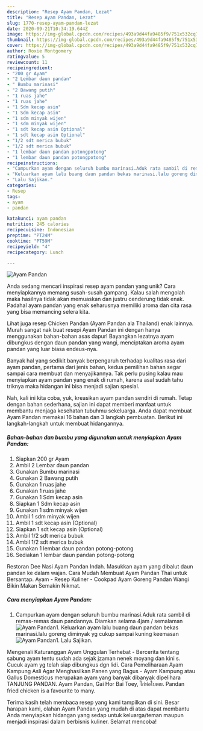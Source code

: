 ```yaml
---
description: "Resep Ayam Pandan, Lezat"
title: "Resep Ayam Pandan, Lezat"
slug: 1770-resep-ayam-pandan-lezat
date: 2020-09-21T10:34:19.644Z
image: https://img-global.cpcdn.com/recipes/493a9d44fa9485f9/751x532cq70/ayam-pandan-foto-resep-utama.jpg
thumbnail: https://img-global.cpcdn.com/recipes/493a9d44fa9485f9/751x532cq70/ayam-pandan-foto-resep-utama.jpg
cover: https://img-global.cpcdn.com/recipes/493a9d44fa9485f9/751x532cq70/ayam-pandan-foto-resep-utama.jpg
author: Roxie Montgomery
ratingvalue: 5
reviewcount: 11
recipeingredient:
- "200 gr Ayam"
- "2 Lembar daun pandan"
- " Bumbu marinasi"
- "2 Bawang putih"
- "1 ruas jahe"
- "1 ruas jahe"
- "1 Sdm kecap asin"
- "1 Sdm kecap asin"
- "1 sdm minyak wijen"
- "1 sdm minyak wijen"
- "1 sdt kecap asin Optional"
- "1 sdt kecap asin Optional"
- "1/2 sdt merica bubuk"
- "1/2 sdt merica bubuk"
- "1 lembar daun pandan potongpotong"
- "1 lembar daun pandan potongpotong"
recipeinstructions:
- "Campurkan ayam dengan seluruh bumbu marinasi.Aduk rata sambil di remas-remas daun pandannya. Diamkan selama 4jam / semalaman"
- "Keluarkan ayam lalu buang daun pandan bekas marinasi.lalu goreng diminyak yg cukup sampai kuning keemasan"
- "Lalu Sajikan."
categories:
- Resep
tags:
- ayam
- pandan

katakunci: ayam pandan 
nutrition: 245 calories
recipecuisine: Indonesian
preptime: "PT24M"
cooktime: "PT59M"
recipeyield: "4"
recipecategory: Lunch

---
```



![Ayam Pandan](https://img-global.cpcdn.com/recipes/493a9d44fa9485f9/751x532cq70/ayam-pandan-foto-resep-utama.jpg)

Anda sedang mencari inspirasi resep ayam pandan yang unik? Cara menyiapkannya memang susah-susah gampang. Kalau salah mengolah maka hasilnya tidak akan memuaskan dan justru cenderung tidak enak. Padahal ayam pandan yang enak seharusnya memiliki aroma dan cita rasa yang bisa memancing selera kita.

Lihat juga resep Chicken Pandan (Ayam Pandan ala Thailand) enak lainnya. Murah sangat nak buat resepi Ayam Pandan ini dengan hanya menggunakan bahan-bahan asas dapur! Bayangkan lezatnya ayam dibungkus dengan daun pandan yang wangi, menciptakan aroma ayam pandan yang luar biasa endeus-nya.

Banyak hal yang sedikit banyak berpengaruh terhadap kualitas rasa dari ayam pandan, pertama dari jenis bahan, kedua pemilihan bahan segar sampai cara membuat dan menyajikannya. Tak perlu pusing kalau mau menyiapkan ayam pandan yang enak di rumah, karena asal sudah tahu triknya maka hidangan ini bisa menjadi sajian spesial.


Nah, kali ini kita coba, yuk, kreasikan ayam pandan sendiri di rumah. Tetap dengan bahan sederhana, sajian ini dapat memberi manfaat untuk membantu menjaga kesehatan tubuhmu sekeluarga. Anda dapat membuat Ayam Pandan memakai 16 bahan dan 3 langkah pembuatan. Berikut ini langkah-langkah untuk membuat hidangannya.

<!--inarticleads1-->

##### Bahan-bahan dan bumbu yang digunakan untuk menyiapkan Ayam Pandan:

1. Siapkan 200 gr Ayam
1. Ambil 2 Lembar daun pandan
1. Gunakan  Bumbu marinasi
1. Gunakan 2 Bawang putih
1. Gunakan 1 ruas jahe
1. Gunakan 1 ruas jahe
1. Gunakan 1 Sdm kecap asin
1. Siapkan 1 Sdm kecap asin
1. Gunakan 1 sdm minyak wijen
1. Ambil 1 sdm minyak wijen
1. Ambil 1 sdt kecap asin (Optional)
1. Siapkan 1 sdt kecap asin (Optional)
1. Ambil 1/2 sdt merica bubuk
1. Ambil 1/2 sdt merica bubuk
1. Gunakan 1 lembar daun pandan potong-potong
1. Sediakan 1 lembar daun pandan potong-potong


Restoran Dee Nasi Ayam Pandan Indah. Masukkan ayam yang dibalut daun pandan ke dalam wajan. Cara Mudah Membuat Ayam Pandan Thai untuk Bersantap. Ayam - Resep Kuliner - Cookpad Ayam Goreng Pandan Wangi Bikin Makan Semakin Nikmat. 

<!--inarticleads2-->

##### Cara menyiapkan Ayam Pandan:

1. Campurkan ayam dengan seluruh bumbu marinasi.Aduk rata sambil di remas-remas daun pandannya. Diamkan selama 4jam / semalaman
<img src="//assets-global.cpcdn.com/assets/icons/button_play-2c75c40dde080a61004c1f40b05d8f140eaff45d7e9e6481dc71c63d2e7c4909.png" alt="Ayam Pandan">1. Keluarkan ayam lalu buang daun pandan bekas marinasi.lalu goreng diminyak yg cukup sampai kuning keemasan
<img src="//assets-global.cpcdn.com/assets/icons/button_play-2c75c40dde080a61004c1f40b05d8f140eaff45d7e9e6481dc71c63d2e7c4909.png" alt="Ayam Pandan">1. Lalu Sajikan.


Mengenali Katuranggan Ayam Unggulan Terhebat - Bercerita tentang sabung ayam tentu sudah ada sejak jzaman nenek moyang dan kini s. Cucuk ayam yg telah siap dibungkus dgn lidi. Cara Pemeliharaan Ayam Kampung Asli Agar Menghasilkan Panen yang Bagus - Ayam Kampung atau Gallus Domesticus merupakan ayam yang banyak dibanyak dipelihara TANJUNG PANDAN. Ayam Pandan, Gai Hor Bai Toey, ไก่ห่อใบเตย. Pandan fried chicken is a favourite to many. 

Terima kasih telah membaca resep yang kami tampilkan di sini. Besar harapan kami, olahan Ayam Pandan yang mudah di atas dapat membantu Anda menyiapkan hidangan yang sedap untuk keluarga/teman maupun menjadi inspirasi dalam berbisnis kuliner. Selamat mencoba!
